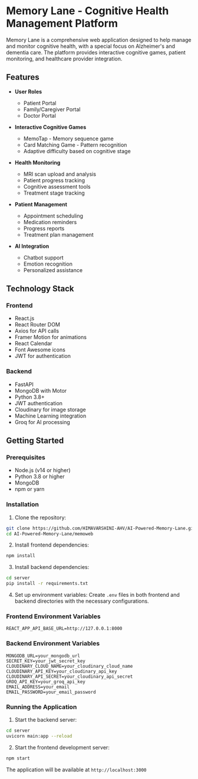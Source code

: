 # Memory Lane - Cognitive Health Management Platform

Memory Lane is a comprehensive web application designed to help manage and monitor cognitive health, with a special focus on Alzheimer's and dementia care. The platform provides interactive cognitive games, patient monitoring, and healthcare provider integration.

## Features

- **User Roles**

  - Patient Portal
  - Family/Caregiver Portal
  - Doctor Portal

- **Interactive Cognitive Games**

  - MemoTap - Memory sequence game
  - Card Matching Game - Pattern recognition
  - Adaptive difficulty based on cognitive stage

- **Health Monitoring**

  - MRI scan upload and analysis
  - Patient progress tracking
  - Cognitive assessment tools
  - Treatment stage tracking

- **Patient Management**

  - Appointment scheduling
  - Medication reminders
  - Progress reports
  - Treatment plan management

- **AI Integration**
  - Chatbot support
  - Emotion recognition
  - Personalized assistance

## Technology Stack

### Frontend

- React.js
- React Router DOM
- Axios for API calls
- Framer Motion for animations
- React Calendar
- Font Awesome icons
- JWT for authentication

### Backend

- FastAPI
- MongoDB with Motor
- Python 3.8+
- JWT authentication
- Cloudinary for image storage
- Machine Learning integration
- Groq for AI processing

## Getting Started

### Prerequisites

- Node.js (v14 or higher)
- Python 3.8 or higher
- MongoDB
- npm or yarn

### Installation

1. Clone the repository:

```bash
git clone https://github.com/HIMAVARSHINI-AHV/AI-Powered-Memory-Lane.git
cd AI-Powered-Memory-Lane/memoweb
```

2. Install frontend dependencies:

```bash
npm install
```

3. Install backend dependencies:

```bash
cd server
pip install -r requirements.txt
```

4. Set up environment variables:
   Create `.env` files in both frontend and backend directories with the necessary configurations.

### Frontend Environment Variables

```
REACT_APP_API_BASE_URL=http://127.0.0.1:8000
```

### Backend Environment Variables

```
MONGODB_URL=your_mongodb_url
SECRET_KEY=your_jwt_secret_key
CLOUDINARY_CLOUD_NAME=your_cloudinary_cloud_name
CLOUDINARY_API_KEY=your_cloudinary_api_key
CLOUDINARY_API_SECRET=your_cloudinary_api_secret
GROQ_API_KEY=your_groq_api_key
EMAIL_ADDRESS=your_email
EMAIL_PASSWORD=your_email_password
```

### Running the Application

1. Start the backend server:

```bash
cd server
uvicorn main:app --reload
```

2. Start the frontend development server:

```bash
npm start
```

The application will be available at `http://localhost:3000`
